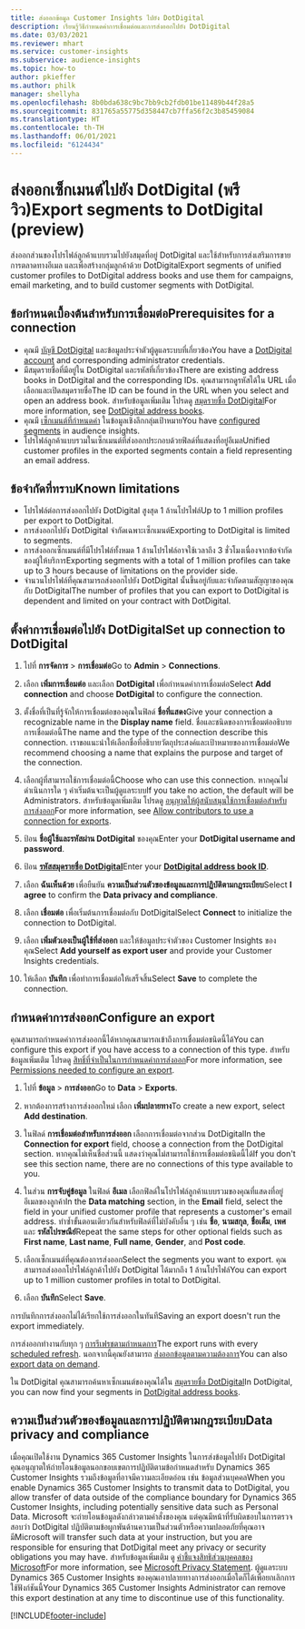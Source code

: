 ```yaml
---
title: ส่งออกข้อมูล Customer Insights ไปยัง DotDigital
description: เรียนรู้วิธีกำหนดค่าการเชื่อมต่อและการส่งออกไปยัง DotDigital
ms.date: 03/03/2021
ms.reviewer: mhart
ms.service: customer-insights
ms.subservice: audience-insights
ms.topic: how-to
author: pkieffer
ms.author: philk
manager: shellyha
ms.openlocfilehash: 8b0bda638c9bc7bb9cb2fdb01be11489b44f28a5
ms.sourcegitcommit: 831765a55775d358447cb7ffa56f2c3b85459084
ms.translationtype: HT
ms.contentlocale: th-TH
ms.lasthandoff: 06/01/2021
ms.locfileid: "6124434"
---
```

# <a name="export-segments-to-dotdigital-preview"></a><span data-ttu-id="d0bd9-103">ส่งออกเซ็กเมนต์ไปยัง DotDigital (พรีวิว)</span><span class="sxs-lookup"><span data-stu-id="d0bd9-103">Export segments to DotDigital (preview)</span></span>

<span data-ttu-id="d0bd9-104">ส่งออกส่วนของโปรไฟล์ลูกค้าแบบรวมไปยังสมุดที่อยู่ DotDigital และใช้สำหรับการส่งเสริมการขาย การตลาดทางอีเมล และเพื่อสร้างกลุ่มลูกค้าด้วย DotDigital</span><span class="sxs-lookup"><span data-stu-id="d0bd9-104">Export segments of unified customer profiles to DotDigital address books and use them for campaigns, email marketing, and to build customer segments with DotDigital.</span></span> 

## <a name="prerequisites-for-a-connection"></a><span data-ttu-id="d0bd9-105">ข้อกำหนดเบื้องต้นสำหรับการเชื่อมต่อ</span><span class="sxs-lookup"><span data-stu-id="d0bd9-105">Prerequisites for a connection</span></span>

-   <span data-ttu-id="d0bd9-106">คุณมี [บัญชี DotDigital](https://dotdigital.com/) และข้อมูลประจำตัวผู้ดูแลระบบที่เกี่ยวข้อง</span><span class="sxs-lookup"><span data-stu-id="d0bd9-106">You have a [DotDigital account](https://dotdigital.com/) and corresponding administrator credentials.</span></span>
-   <span data-ttu-id="d0bd9-107">มีสมุดรายชื่อที่มีอยู่ใน DotDigital และรหัสที่เกี่ยวข้อง</span><span class="sxs-lookup"><span data-stu-id="d0bd9-107">There are existing address books in DotDigital and the corresponding IDs.</span></span> <span data-ttu-id="d0bd9-108">คุณสามารถดูรหัสได้ใน URL เมื่อเลือกและเปิดสมุดรายชื่อ</span><span class="sxs-lookup"><span data-stu-id="d0bd9-108">The ID can be found in the URL when you select and open an address book.</span></span> <span data-ttu-id="d0bd9-109">สำหรับข้อมูลเพิ่มเติม โปรดดู [สมุดรายชื่อ DotDigital](https://support.dotdigital.com/hc/articles/212211968-Creating-an-address-book)</span><span class="sxs-lookup"><span data-stu-id="d0bd9-109">For more information, see [DotDigital address books](https://support.dotdigital.com/hc/articles/212211968-Creating-an-address-book).</span></span>
-   <span data-ttu-id="d0bd9-110">คุณมี [เซ็กเมนต์ที่กำหนดค่า](segments.md) ในข้อมูลเชิงลึกกลุ่มเป้าหมาย</span><span class="sxs-lookup"><span data-stu-id="d0bd9-110">You have [configured segments](segments.md) in audience insights.</span></span>
-   <span data-ttu-id="d0bd9-111">โปรไฟล์ลูกค้าแบบรวมในเซ็กเมนต์ที่ส่งออกประกอบด้วยฟิลด์ที่แสดงที่อยู่อีเมล</span><span class="sxs-lookup"><span data-stu-id="d0bd9-111">Unified customer profiles in the exported segments contain a field representing an email address.</span></span>

## <a name="known-limitations"></a><span data-ttu-id="d0bd9-112">ข้อจำกัดที่ทราบ</span><span class="sxs-lookup"><span data-stu-id="d0bd9-112">Known limitations</span></span>

- <span data-ttu-id="d0bd9-113">โปรไฟล์ต่อการส่งออกไปยัง DotDigital สูงสุด 1 ล้านโปรไฟล์</span><span class="sxs-lookup"><span data-stu-id="d0bd9-113">Up to 1 million profiles per export to DotDigital.</span></span>
- <span data-ttu-id="d0bd9-114">การส่งออกไปยัง DotDigital จำกัดเฉพาะเซ็กเมนต์</span><span class="sxs-lookup"><span data-stu-id="d0bd9-114">Exporting to DotDigital is limited to segments.</span></span>
- <span data-ttu-id="d0bd9-115">การส่งออกเซ็กเมนต์ที่มีโปรไฟล์ทั้งหมด 1 ล้านโปรไฟล์อาจใช้เวลาถึง 3 ชั่วโมงเนื่องจากข้อจำกัดของผู้ให้บริการ</span><span class="sxs-lookup"><span data-stu-id="d0bd9-115">Exporting segments with a total of 1 million profiles can take up to 3 hours because of limitations on the provider side.</span></span> 
- <span data-ttu-id="d0bd9-116">จำนวนโปรไฟล์ที่คุณสามารถส่งออกไปยัง DotDigital นั้นขึ้นอยู่กับและจำกัดตามสัญญาของคุณกับ DotDigital</span><span class="sxs-lookup"><span data-stu-id="d0bd9-116">The number of profiles that you can export to DotDigital is dependent and limited on your contract with DotDigital.</span></span>

## <a name="set-up-connection-to-dotdigital"></a><span data-ttu-id="d0bd9-117">ตั้งค่าการเชื่อมต่อไปยัง DotDigital</span><span class="sxs-lookup"><span data-stu-id="d0bd9-117">Set up connection to DotDigital</span></span>

1. <span data-ttu-id="d0bd9-118">ไปที่ **การจัดการ** > **การเชื่อมต่อ**</span><span class="sxs-lookup"><span data-stu-id="d0bd9-118">Go to **Admin** > **Connections**.</span></span>

1. <span data-ttu-id="d0bd9-119">เลือก **เพิ่มการเชื่อมต่อ** และเลือก **DotDigital** เพื่อกำหนดค่าการเชื่อมต่อ</span><span class="sxs-lookup"><span data-stu-id="d0bd9-119">Select **Add connection** and choose **DotDigital** to configure the connection.</span></span>

1. <span data-ttu-id="d0bd9-120">ตั้งชื่อที่เป็นที่รู้จักให้การเชื่อมต่อของคุณในฟิลด์ **ชื่อที่แสดง**</span><span class="sxs-lookup"><span data-stu-id="d0bd9-120">Give your connection a recognizable name in the **Display name** field.</span></span> <span data-ttu-id="d0bd9-121">ชื่อและชนิดของการเชื่อมต่ออธิบายการเชื่อมต่อนี้</span><span class="sxs-lookup"><span data-stu-id="d0bd9-121">The name and the type of the connection describe this connection.</span></span> <span data-ttu-id="d0bd9-122">เราขอแนะนำให้เลือกชื่อที่อธิบายวัตถุประสงค์และเป้าหมายของการเชื่อมต่อ</span><span class="sxs-lookup"><span data-stu-id="d0bd9-122">We recommend choosing a name that explains the purpose and target of the connection.</span></span>

1. <span data-ttu-id="d0bd9-123">เลือกผู้ที่สามารถใช้การเชื่อมต่อนี้</span><span class="sxs-lookup"><span data-stu-id="d0bd9-123">Choose who can use this connection.</span></span> <span data-ttu-id="d0bd9-124">หากคุณไม่ดำเนินการใด ๆ ค่าเริ่มต้นจะเป็นผู้ดูแลระบบ</span><span class="sxs-lookup"><span data-stu-id="d0bd9-124">If you take no action, the default will be Administrators.</span></span> <span data-ttu-id="d0bd9-125">สำหรับข้อมูลเพิ่มเติม โปรดดู [อนุญาตให้ผู้สนับสนุนใช้การเชื่อมต่อสำหรับการส่งออก](connections.md#allow-contributors-to-use-a-connection-for-exports)</span><span class="sxs-lookup"><span data-stu-id="d0bd9-125">For more information, see [Allow contributors to use a connection for exports](connections.md#allow-contributors-to-use-a-connection-for-exports).</span></span>

1. <span data-ttu-id="d0bd9-126">ป้อน **ชื่อผู้ใช้และรหัสผ่าน DotDigital** ของคุณ</span><span class="sxs-lookup"><span data-stu-id="d0bd9-126">Enter your **DotDigital username and password**.</span></span>

1. <span data-ttu-id="d0bd9-127">ป้อน **[รหัสสมุดรายชื่อ DotDigital](https://support.dotdigital.com/hc/articles/212211968-Creating-an-address-book)**</span><span class="sxs-lookup"><span data-stu-id="d0bd9-127">Enter your **[DotDigital address book ID](https://support.dotdigital.com/hc/articles/212211968-Creating-an-address-book)**.</span></span>

1. <span data-ttu-id="d0bd9-128">เลือก **ฉันเห็นด้วย** เพื่อยืนยัน **ความเป็นส่วนตัวของข้อมูลและการปฏิบัติตามกฎระเบียบ**</span><span class="sxs-lookup"><span data-stu-id="d0bd9-128">Select **I agree** to confirm the **Data privacy and compliance**.</span></span>

1. <span data-ttu-id="d0bd9-129">เลือก **เชื่อมต่อ** เพื่อเริ่มต้นการเชื่อมต่อกับ DotDigital</span><span class="sxs-lookup"><span data-stu-id="d0bd9-129">Select **Connect** to initialize the connection to DotDigital.</span></span>

1. <span data-ttu-id="d0bd9-130">เลือก **เพิ่มตัวเองเป็นผู้ใช้ที่ส่งออก** และให้ข้อมูลประจำตัวของ Customer Insights ของคุณ</span><span class="sxs-lookup"><span data-stu-id="d0bd9-130">Select **Add yourself as export user** and provide your Customer Insights credentials.</span></span>

1. <span data-ttu-id="d0bd9-131">ให้เลือก **บันทึก** เพื่อทำการเชื่อมต่อให้เสร็จสิ้น</span><span class="sxs-lookup"><span data-stu-id="d0bd9-131">Select **Save** to complete the connection.</span></span> 

## <a name="configure-an-export"></a><span data-ttu-id="d0bd9-132">กำหนดค่าการส่งออก</span><span class="sxs-lookup"><span data-stu-id="d0bd9-132">Configure an export</span></span>

<span data-ttu-id="d0bd9-133">คุณสามารถกำหนดค่าการส่งออกนี้ได้หากคุณสามารถเข้าถึงการเชื่อมต่อชนิดนี้ได้</span><span class="sxs-lookup"><span data-stu-id="d0bd9-133">You can configure this export if you have access to a connection of this type.</span></span> <span data-ttu-id="d0bd9-134">สำหรับข้อมูลเพิ่มเติม โปรดดู [สิทธิ์ที่จำเป็นในการกำหนดค่าการส่งออก](export-destinations.md#set-up-a-new-export)</span><span class="sxs-lookup"><span data-stu-id="d0bd9-134">For more information, see [Permissions needed to configure an export](export-destinations.md#set-up-a-new-export).</span></span>

1. <span data-ttu-id="d0bd9-135">ไปที่ **ข้อมูล** > **การส่งออก**</span><span class="sxs-lookup"><span data-stu-id="d0bd9-135">Go to **Data** > **Exports**.</span></span>

1. <span data-ttu-id="d0bd9-136">หากต้องการสร้างการส่งออกใหม่ เลือก **เพิ่มปลายทาง**</span><span class="sxs-lookup"><span data-stu-id="d0bd9-136">To create a new export, select **Add destination**.</span></span>

1. <span data-ttu-id="d0bd9-137">ในฟิลด์ **การเชื่อมต่อสำหรับการส่งออก** เลือกการเชื่อมต่อจากส่วน DotDigital</span><span class="sxs-lookup"><span data-stu-id="d0bd9-137">In the **Connection for export** field, choose a connection from the DotDigital section.</span></span> <span data-ttu-id="d0bd9-138">หากคุณไม่เห็นชื่อส่วนนี้ แสดงว่าคุณไม่สามารถใช้การเชื่อมต่อชนิดนี้ได้</span><span class="sxs-lookup"><span data-stu-id="d0bd9-138">If you don't see this section name, there are no connections of this type available to you.</span></span>


1. <span data-ttu-id="d0bd9-139">ในส่วน **การจับคู่ข้อมูล** ในฟิลด์ **อีเมล** เลือกฟิลด์ในโปรไฟล์ลูกค้าแบบรวมของคุณที่แสดงที่อยู่อีเมลของลูกค้า</span><span class="sxs-lookup"><span data-stu-id="d0bd9-139">In the **Data matching** section, in the **Email** field, select the field in your unified customer profile that represents a customer's email address.</span></span> <span data-ttu-id="d0bd9-140">ทำซ้ำขั้นตอนเดียวกันสำหรับฟิลด์ที่ไม่บังคับอื่น ๆ เช่น **ชื่อ**, **นามสกุล**, **ชื่อเต็ม**, **เพศ** และ **รหัสไปรษณีย์**</span><span class="sxs-lookup"><span data-stu-id="d0bd9-140">Repeat the same steps for other optional fields such as **First name**, **Last name**, **Full name**, **Gender**, and **Post code**.</span></span>

1. <span data-ttu-id="d0bd9-141">เลือกเซ็กเมนต์ที่คุณต้องการส่งออก</span><span class="sxs-lookup"><span data-stu-id="d0bd9-141">Select the segments you want to export.</span></span> <span data-ttu-id="d0bd9-142">คุณสามารถส่งออกโปรไฟล์ลูกค้าไปยัง DotDigital ได้มากถึง 1 ล้านโปรไฟล์</span><span class="sxs-lookup"><span data-stu-id="d0bd9-142">You can export up to 1 million customer profiles in total to DotDigital.</span></span>

1. <span data-ttu-id="d0bd9-143">เลือก **บันทึก**</span><span class="sxs-lookup"><span data-stu-id="d0bd9-143">Select **Save**.</span></span>

<span data-ttu-id="d0bd9-144">การบันทึกการส่งออกไม่ได้เรียกใช้การส่งออกในทันที</span><span class="sxs-lookup"><span data-stu-id="d0bd9-144">Saving an export doesn't run the export immediately.</span></span>

<span data-ttu-id="d0bd9-145">การส่งออกทำงานกับทุก ๆ [การรีเฟรชตามกำหนดการ](system.md#schedule-tab)</span><span class="sxs-lookup"><span data-stu-id="d0bd9-145">The export runs with every [scheduled refresh](system.md#schedule-tab).</span></span> <span data-ttu-id="d0bd9-146">นอกจากนี้คุณยังสามารถ [ส่งออกข้อมูลตามความต้องการ](export-destinations.md#run-exports-on-demand)</span><span class="sxs-lookup"><span data-stu-id="d0bd9-146">You can also [export data on demand](export-destinations.md#run-exports-on-demand).</span></span> 
 
<span data-ttu-id="d0bd9-147">ใน DotDigital คุณสามารถค้นหาเซ็กเมนต์ของคุณได้ใน [สมุดรายชื่อ DotDigital](https://support.dotdigital.com/hc/articles/212211968-Creating-an-address-book)</span><span class="sxs-lookup"><span data-stu-id="d0bd9-147">In DotDigital, you can now find your segments in [DotDigital address books](https://support.dotdigital.com/hc/articles/212211968-Creating-an-address-book).</span></span>


## <a name="data-privacy-and-compliance"></a><span data-ttu-id="d0bd9-148">ความเป็นส่วนตัวของข้อมูลและการปฏิบัติตามกฎระเบียบ</span><span class="sxs-lookup"><span data-stu-id="d0bd9-148">Data privacy and compliance</span></span>

<span data-ttu-id="d0bd9-149">เมื่อคุณเปิดใช้งาน Dynamics 365 Customer Insights ในการส่งข้อมูลไปยัง DotDigital คุณอนุญาตให้ถ่ายโอนข้อมูลนอกขอบเขตการปฏิบัติตามข้อกำหนดสำหรับ Dynamics 365 Customer Insights รวมถึงข้อมูลที่อาจมีความละเอียดอ่อน เช่น ข้อมูลส่วนบุคคล</span><span class="sxs-lookup"><span data-stu-id="d0bd9-149">When you enable Dynamics 365 Customer Insights to transmit data to DotDigital, you allow transfer of data outside of the compliance boundary for Dynamics 365 Customer Insights, including potentially sensitive data such as Personal Data.</span></span> <span data-ttu-id="d0bd9-150">Microsoft จะถ่ายโอนข้อมูลดังกล่าวตามคำสั่งของคุณ แต่คุณมีหน้าที่รับผิดชอบในการตรวจสอบว่า DotDigital ปฏิบัติตามข้อผูกพันด้านความเป็นส่วนตัวหรือความปลอดภัยที่คุณอาจมี</span><span class="sxs-lookup"><span data-stu-id="d0bd9-150">Microsoft will transfer such data at your instruction, but you are responsible for ensuring that DotDigital meet any privacy or security obligations you may have.</span></span> <span data-ttu-id="d0bd9-151">สำหรับข้อมูลเพิ่มเติม ดู [คำชี้แจงสิทธิส่วนบุคคลของ Microsoft](https://go.microsoft.com/fwlink/?linkid=396732)</span><span class="sxs-lookup"><span data-stu-id="d0bd9-151">For more information, see [Microsoft Privacy Statement](https://go.microsoft.com/fwlink/?linkid=396732).</span></span>
<span data-ttu-id="d0bd9-152">ผู้ดูแลระบบ Dynamics 365 Customer Insights ของคุณเอาปลายทางการส่งออกเมื่อใดก็ได้เพื่อยกเลิกการใช้ฟังก์ชันนี้</span><span class="sxs-lookup"><span data-stu-id="d0bd9-152">Your Dynamics 365 Customer Insights Administrator can remove this export destination at any time to discontinue use of this functionality.</span></span>


[!INCLUDE[footer-include](../includes/footer-banner.md)]
